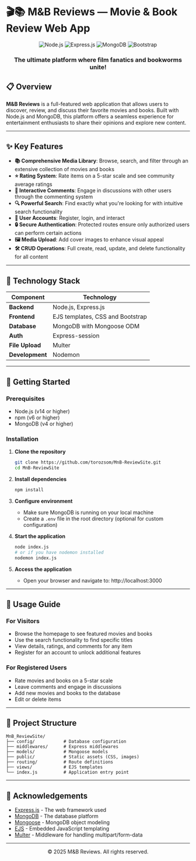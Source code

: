 # 🎬📚 M&B Reviews — Movie & Book Review Web App

<div align="center">
  <img src="https://img.shields.io/badge/node.js-6DA55F?style=for-the-badge&logo=node.js&logoColor=white" alt="Node.js">
  <img src="https://img.shields.io/badge/express.js-%23404d59.svg?style=for-the-badge&logo=express&logoColor=%2361DAFB" alt="Express.js">
  <img src="https://img.shields.io/badge/MongoDB-%234ea94b.svg?style=for-the-badge&logo=mongodb&logoColor=white" alt="MongoDB">
  <img src="https://img.shields.io/badge/bootstrap-%23563D7C.svg?style=for-the-badge&logo=bootstrap&logoColor=white" alt="Bootstrap">
</div>

<div align="center">
  <h3>The ultimate platform where film fanatics and bookworms unite!</h3>
</div>

## 📋 Overview

**M&B Reviews** is a full-featured web application that allows users to discover, review, and discuss their favorite
movies and books. Built with Node.js and MongoDB, this platform offers a seamless experience for entertainment
enthusiasts to share their opinions and explore new content.

---

## ✨ Key Features

- **📚 Comprehensive Media Library**: Browse, search, and filter through an extensive collection of movies and books
- **⭐ Rating System**: Rate items on a 5-star scale and see community average ratings
- **💬 Interactive Comments**: Engage in discussions with other users through the commenting system
- **🔍 Powerful Search**: Find exactly what you're looking for with intuitive search functionality
- **👤 User Accounts**: Register, login, and interact
- **🔒 Secure Authentication**: Protected routes ensure only authorized users can perform certain actions
- **🖼️ Media Upload**: Add cover images to enhance visual appeal
- **🛠️ CRUD Operations**: Full create, read, update, and delete functionality for all content

---

## 🧠 Technology Stack

| Component       | Technology                       |
|-----------------|----------------------------------|
| **Backend**     | Node.js, Express.js              |
| **Frontend**    | EJS templates, CSS and Bootstrap |
| **Database**    | MongoDB with Mongoose ODM        |
| **Auth**        | Express-session                  |
| **File Upload** | Multer                           |
| **Development** | Nodemon                          |

---

## 🚀 Getting Started

### Prerequisites

- Node.js (v14 or higher)
- npm (v6 or higher)
- MongoDB (v4 or higher)

### Installation

1. **Clone the repository**
   ```bash
   git clone https://github.com/torozsom/MnB-ReviewSite.git
   cd MnB-ReviewSite
   ```

2. **Install dependencies**
   ```bash
   npm install
   ```

3. **Configure environment**
    - Make sure MongoDB is running on your local machine
    - Create a `.env` file in the root directory (optional for custom configuration)

4. **Start the application**
   ```bash
   node index.js
   # or if you have nodemon installed
   nodemon index.js
   ```

5. **Access the application**
    - Open your browser and navigate to: http://localhost:3000

---

## 🧭 Usage Guide

### For Visitors

- Browse the homepage to see featured movies and books
- Use the search functionality to find specific titles
- View details, ratings, and comments for any item
- Register for an account to unlock additional features

### For Registered Users

- Rate movies and books on a 5-star scale
- Leave comments and engage in discussions
- Add new movies and books to the database
- Edit or delete items

---

## 📁 Project Structure

```
MnB_ReviewSite/
├── config/           # Database configuration
├── middlewares/      # Express middlewares
├── models/           # Mongoose models
├── public/           # Static assets (CSS, images)
├── routing/          # Route definitions
├── views/            # EJS templates
└── index.js          # Application entry point
```

---

## 🙏 Acknowledgements

- [Express.js](https://expressjs.com/) - The web framework used
- [MongoDB](https://www.mongodb.com/) - The database platform
- [Mongoose](https://mongoosejs.com/) - MongoDB object modeling
- [EJS](https://ejs.co/) - Embedded JavaScript templating
- [Multer](https://github.com/expressjs/multer) - Middleware for handling multipart/form-data

---

<div align="center">
  <p>© 2025 M&B Reviews. All rights reserved.</p>
</div>
